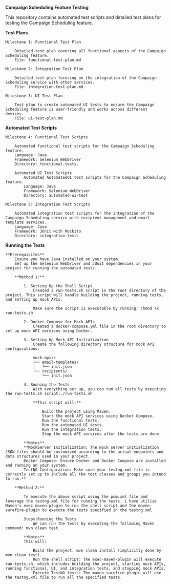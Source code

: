 
**Campaign Scheduling Feature Testing**

This repository contains automated test scripts and detailed test plans for testing the Campaign Scheduling feature.

**Test Plans**


    Milestone 1: Functional Test Plan

        Detailed test plan covering all functional aspects of the Campaign Scheduling feature.
        File: functional-test-plan.md

    Milestone 2: Integration Test Plan

        Detailed test plan focusing on the integration of the Campaign Scheduling service with other services.
        File: integration-test-plan.md

    Milestone 3: UI Test Plan

        Test plan to create automated UI tests to ensure the Campaign Scheduling feature is user-friendly and works across different devices.
        File: ui-test-plan.md

**Automated Test Scripts**

    Milestone 4: Functional Test Scripts

        Automated functional test scripts for the Campaign Scheduling feature.
        Language: Java
        Framework: Selenium WebDriver
        Directory: functional-tests.

        Automated UI Test Scripts
            Automated AutomatedUI test scripts for the Campaign Scheduling feature.
            Language: Java
            Framework: Selenium WebDriver
            Directory: automated-ui-test

    Milestone 5: Integration Test Scripts

        Automated integration test scripts for the integration of the Campaign Scheduling service with recipient management and email template services.
        Language: Java
        Framework: JUnit with Mockito
        Directory: integration-tests

**Running the Tests**

    **Prerequisites**
        Ensure you have Java installed on your system.
        Set up the Selenium WebDriver and JUnit dependencies in your project for running the automated tests.

        **Method 1:**

            1. Setting Up the Shell Script
                Created a run-tests.sh script in the root directory of the project. This script will handle building the project, running tests, and setting up mock APIs.
            
                Make sure the script is executable by running: chmod +x run-tests.sh

            2. Docker Compose for Mock APIs
                Created a docker-compose.yml file in the root directory to set up mock API services using Docker.

            3. Setting Up Mock API Initialization
                Create the following directory structure for mock API configurations:

                mock-apis/
                ├── email-templates/
                │   └── init.json
                └── recipients/
                    └── init.json

            4. Running the Tests
                With everything set up, you can run all tests by executing the run-tests.sh script:./run-tests.sh

                **This script will:**

                    Build the project using Maven.
                    Start the mock API services using Docker Compose.
                    Run the functional tests.
                    Run the automated UI tests.
                    Run the integration tests.
                    Stop the mock API services after the tests are done.

            **Notes**
            **MockServer Initialization: The mock server initialization JSON files should be customized according to the actual endpoints and data structures used in your project.
            Docker Compose: Ensure Docker and Docker Compose are installed and running on your system.
            TestNG Configuration: Make sure your testng.xml file is correctly set up to include all the test classes and groups you intend to run.**

        **Method 2:**

            To execute the above script using the pom.xml file and leverage the testng.xml file for running the tests, i have utilize Maven's exec-maven-plugin to run the shell script and the maven-surefire-plugin to execute the tests specified in the testng.xml

            Steps:Running the Tests
                We can run the tests by executing the following Maven command: mvn clean test

            **Notes**
            This will:

                Build the project: mvn clean install (implicitly done by mvn clean test).
                Run the shell script: The exec-maven-plugin will execute run-tests.sh, which includes building the project, starting mock APIs, running functional, UI, and integration tests, and stopping mock APIs.
                Execute TestNG tests: The maven-surefire-plugin will use the testng.xml file to run all the specified tests.



